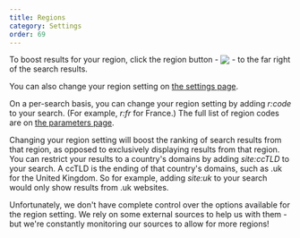 ```yaml
---
title: Regions
category: Settings
order: 69
---
```

<html><body><p>To boost results for your region, click the region button - <img src="/edition-jekyll-template/images/c87b8ae4409fa8ddfd500a047b8f9c14.png" style="vertical-align: bottom"></img> - to the far right of the search results.</p>&#xD;
&#xD;
<p>You can also change your region setting on <a href="https://duckduckgo.com/settings">the settings page</a>.</p>&#xD;
&#xD;
<p>On a per-search basis, you can change your region setting by adding <em>r:code</em> to your search. (For example, <em>r:fr</em> for France.) The full list of region codes are on <a href="https://duckduckgo.com/params">the parameters page</a>.</p>&#xD;
&#xD;
<p>Changing your region setting will boost the ranking of search results from that region, as opposed to exclusively displaying results from that region. You can restrict your results to a country's domains by adding <em>site:ccTLD</em> to your search. A ccTLD is the ending of that country's domains, such as .uk for the United Kingdom. So for example, adding <em>site:uk</em> to your search would only show results from .uk websites.</p>&#xD;
&#xD;
<p>Unfortunately, we don't have complete control over the options available for the region setting. We rely on some external sources to help us with them - but we're constantly monitoring our sources to allow for more regions!</p></body></html>